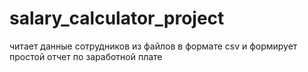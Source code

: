 # salary_calculator_project
читает данные сотрудников из файлов в формате csv и формирует простой отчет по заработной плате
